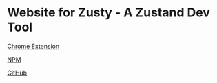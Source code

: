 # Website for Zusty - A Zustand Dev Tool 

[Chrome Extension](https://chromewebstore.google.com/detail/zusty/ckdnkkilcbkocfdpcaohdehnbeaefndo)

[NPM](https://www.npmjs.com/package/zustymiddleware)

[GitHub](https://github.com/oslabs-beta/Zusty)

